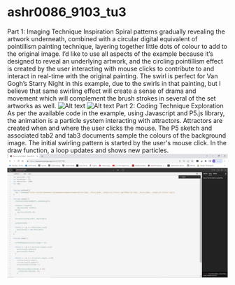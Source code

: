 # ashr0086_9103_tu3
Part 1: Imaging Technique Inspiration
Spiral patterns gradually revealing the artwork underneath, combined with a circular digital equivalent of pointillism painting technique, layering together little dots of colour to add to the original image.
I’d like to use all aspects of the example because it’s designed to reveal an underlying artwork, and the circling pointillism effect is created by the user interacting with mouse clicks to contribute to and interact in real-time with the original painting. The swirl is perfect for Van Gogh’s Starry Night in this example, due to the swirls in that painting, but I believe that same swirling effect will create a sense of drama and movement which will complement the brush strokes in several of the set artworks as well.
![Alt text](image-1.png)
![Alt text](image-2.png)
Part 2: Coding Technique Exploration
As per the available code in the example, using Javascript and P5.js library, the animation is a particle system interacting with attractors. Attractors are created when and where the user clicks the mouse.
The P5 sketch and associated tab2 and tab3 documents sample the colours of the background image. The initial swirling pattern is started by the user's mouse click. In the draw function, a loop updates and shows new particles.
![Alt text](image-3.png)